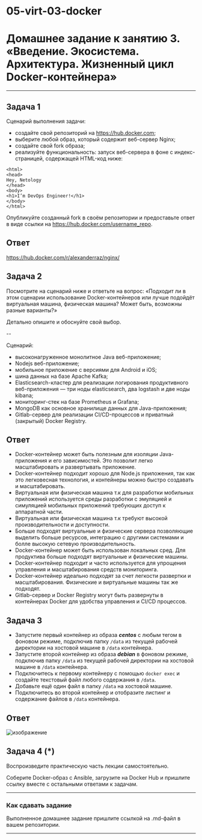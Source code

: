 # 05-virt-03-docker
# Домашнее задание к занятию 3. «Введение. Экосистема. Архитектура. Жизненный цикл Docker-контейнера»


---



## Задача 1

Сценарий выполнения задачи:

- создайте свой репозиторий на https://hub.docker.com;
- выберите любой образ, который содержит веб-сервер Nginx;
- создайте свой fork образа;
- реализуйте функциональность:
запуск веб-сервера в фоне с индекс-страницей, содержащей HTML-код ниже:
```
<html>
<head>
Hey, Netology
</head>
<body>
<h1>I’m DevOps Engineer!</h1>
</body>
</html>
```

Опубликуйте созданный fork в своём репозитории и предоставьте ответ в виде ссылки на https://hub.docker.com/username_repo.


## Ответ

https://hub.docker.com/r/alexanderraz/nginx/


## Задача 2

Посмотрите на сценарий ниже и ответьте на вопрос:
«Подходит ли в этом сценарии использование Docker-контейнеров или лучше подойдёт виртуальная машина, физическая машина? Может быть, возможны разные варианты?»

Детально опишите и обоснуйте свой выбор.

--

Сценарий:

- высоконагруженное монолитное Java веб-приложение;
- Nodejs веб-приложение;
- мобильное приложение c версиями для Android и iOS;
- шина данных на базе Apache Kafka;
- Elasticsearch-кластер для реализации логирования продуктивного веб-приложения — три ноды elasticsearch, два logstash и две ноды kibana;
- мониторинг-стек на базе Prometheus и Grafana;
- MongoDB как основное хранилище данных для Java-приложения;
- Gitlab-сервер для реализации CI/CD-процессов и приватный (закрытый) Docker Registry.
## Ответ
- Docker-контейнер может быть полезным для изоляции Java-приложения и его зависимостей. Это позволит легко масштабировать и развертывать приложение.
- Docker-контейнер подходит хорошо для Node.js приложения, так как это легковесная технология, и контейнеры можно быстро создавать и масштабировать.
- Виртуальная или физическая машина т.к для разработки мобильных приложений используется среды разработки с эмуляцией и симуляцией мобильных приложений требующих доступ к аппаратной части.
- Виртуальная или физическая машина т.к требуют высокой производительности и доступности.
- Больше подходят виртуальные и физические сервера позволяющие выделить больше ресурсов, интеграцию с другими системами и болле высокую сетевую производительность.
- Docker-контейнер может быть использован локальных сред. Для продуктива больше подходят виртуальные и физические машины.
- Docker-контейнер подходит и часто используется для упрощения управления и масштабирования средств мониторинга.
- Docker-контейнер идеально подходят за счет легкости развертки и масштабирования. Физические и виртуальные машины так же подходят.
- Gitlab-сервер и Docker Registry могут быть развернуты в контейнерах Docker для удобства управления и CI/CD процессов.
## Задача 3

- Запустите первый контейнер из образа ***centos*** c любым тегом в фоновом режиме, подключив папку ```/data``` из текущей рабочей директории на хостовой машине в ```/data``` контейнера.
- Запустите второй контейнер из образа ***debian*** в фоновом режиме, подключив папку ```/data``` из текущей рабочей директории на хостовой машине в ```/data``` контейнера.
- Подключитесь к первому контейнеру с помощью ```docker exec``` и создайте текстовый файл любого содержания в ```/data```.
- Добавьте ещё один файл в папку ```/data``` на хостовой машине.
- Подключитесь во второй контейнер и отобразите листинг и содержание файлов в ```/data``` контейнера.

## Ответ
![изображение](https://github.com/Razbor/05-virt-03-docker/assets/19568831/d108b8e6-274a-426a-bc05-1ee832820301)

## Задача 4 (*)

Воспроизведите практическую часть лекции самостоятельно.

Соберите Docker-образ с Ansible, загрузите на Docker Hub и пришлите ссылку вместе с остальными ответами к задачам.


---

### Как cдавать задание

Выполненное домашнее задание пришлите ссылкой на .md-файл в вашем репозитории.

---

